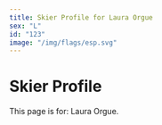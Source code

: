 ```yaml
---
title: Skier Profile for Laura Orgue
sex: "L"
id: "123"
image: "/img/flags/esp.svg" 
---
```


# Skier Profile

This page is for: Laura Orgue.
    
